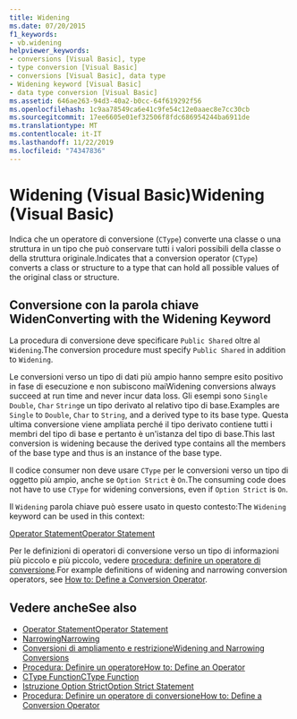 ```yaml
---
title: Widening
ms.date: 07/20/2015
f1_keywords:
- vb.widening
helpviewer_keywords:
- conversions [Visual Basic], type
- type conversion [Visual Basic]
- conversions [Visual Basic], data type
- Widening keyword [Visual Basic]
- data type conversion [Visual Basic]
ms.assetid: 646ae263-94d3-40a2-b0cc-64f619292f56
ms.openlocfilehash: 1c9aa78549ca6e41c9fe54c12e0aaec8e7cc30cb
ms.sourcegitcommit: 17ee6605e01ef32506f8fdc686954244ba6911de
ms.translationtype: MT
ms.contentlocale: it-IT
ms.lasthandoff: 11/22/2019
ms.locfileid: "74347836"
---
```

# <a name="widening-visual-basic"></a><span data-ttu-id="7694f-102">Widening (Visual Basic)</span><span class="sxs-lookup"><span data-stu-id="7694f-102">Widening (Visual Basic)</span></span>
<span data-ttu-id="7694f-103">Indica che un operatore di conversione (`CType`) converte una classe o una struttura in un tipo che può conservare tutti i valori possibili della classe o della struttura originale.</span><span class="sxs-lookup"><span data-stu-id="7694f-103">Indicates that a conversion operator (`CType`) converts a class or structure to a type that can hold all possible values of the original class or structure.</span></span>  
  
## <a name="converting-with-the-widening-keyword"></a><span data-ttu-id="7694f-104">Conversione con la parola chiave Widen</span><span class="sxs-lookup"><span data-stu-id="7694f-104">Converting with the Widening Keyword</span></span>  
 <span data-ttu-id="7694f-105">La procedura di conversione deve specificare `Public Shared` oltre al `Widening`.</span><span class="sxs-lookup"><span data-stu-id="7694f-105">The conversion procedure must specify `Public Shared` in addition to `Widening`.</span></span>  
  
 <span data-ttu-id="7694f-106">Le conversioni verso un tipo di dati più ampio hanno sempre esito positivo in fase di esecuzione e non subiscono mai</span><span class="sxs-lookup"><span data-stu-id="7694f-106">Widening conversions always succeed at run time and never incur data loss.</span></span> <span data-ttu-id="7694f-107">Gli esempi sono `Single` `Double`, `Char` `String`e un tipo derivato al relativo tipo di base.</span><span class="sxs-lookup"><span data-stu-id="7694f-107">Examples are `Single` to `Double`, `Char` to `String`, and a derived type to its base type.</span></span> <span data-ttu-id="7694f-108">Questa ultima conversione viene ampliata perché il tipo derivato contiene tutti i membri del tipo di base e pertanto è un'istanza del tipo di base.</span><span class="sxs-lookup"><span data-stu-id="7694f-108">This last conversion is widening because the derived type contains all the members of the base type and thus is an instance of the base type.</span></span>  
  
 <span data-ttu-id="7694f-109">Il codice consumer non deve usare `CType` per le conversioni verso un tipo di oggetto più ampio, anche se `Option Strict` è `On`.</span><span class="sxs-lookup"><span data-stu-id="7694f-109">The consuming code does not have to use `CType` for widening conversions, even if `Option Strict` is `On`.</span></span>  
  
 <span data-ttu-id="7694f-110">Il `Widening` parola chiave può essere usato in questo contesto:</span><span class="sxs-lookup"><span data-stu-id="7694f-110">The `Widening` keyword can be used in this context:</span></span>  
  
 [<span data-ttu-id="7694f-111">Operator Statement</span><span class="sxs-lookup"><span data-stu-id="7694f-111">Operator Statement</span></span>](../../../visual-basic/language-reference/statements/operator-statement.md)  
  
 <span data-ttu-id="7694f-112">Per le definizioni di operatori di conversione verso un tipo di informazioni più piccolo e più piccolo, vedere [procedura: definire un operatore di conversione](../../../visual-basic/programming-guide/language-features/procedures/how-to-define-a-conversion-operator.md).</span><span class="sxs-lookup"><span data-stu-id="7694f-112">For example definitions of widening and narrowing conversion operators, see [How to: Define a Conversion Operator](../../../visual-basic/programming-guide/language-features/procedures/how-to-define-a-conversion-operator.md).</span></span>  
  
## <a name="see-also"></a><span data-ttu-id="7694f-113">Vedere anche</span><span class="sxs-lookup"><span data-stu-id="7694f-113">See also</span></span>

- [<span data-ttu-id="7694f-114">Operator Statement</span><span class="sxs-lookup"><span data-stu-id="7694f-114">Operator Statement</span></span>](../../../visual-basic/language-reference/statements/operator-statement.md)
- [<span data-ttu-id="7694f-115">Narrowing</span><span class="sxs-lookup"><span data-stu-id="7694f-115">Narrowing</span></span>](../../../visual-basic/language-reference/modifiers/narrowing.md)
- [<span data-ttu-id="7694f-116">Conversioni di ampliamento e restrizione</span><span class="sxs-lookup"><span data-stu-id="7694f-116">Widening and Narrowing Conversions</span></span>](../../../visual-basic/programming-guide/language-features/data-types/widening-and-narrowing-conversions.md)
- [<span data-ttu-id="7694f-117">Procedura: Definire un operatore</span><span class="sxs-lookup"><span data-stu-id="7694f-117">How to: Define an Operator</span></span>](../../../visual-basic/programming-guide/language-features/procedures/how-to-define-an-operator.md)
- [<span data-ttu-id="7694f-118">CType Function</span><span class="sxs-lookup"><span data-stu-id="7694f-118">CType Function</span></span>](../../../visual-basic/language-reference/functions/ctype-function.md)
- [<span data-ttu-id="7694f-119">Istruzione Option Strict</span><span class="sxs-lookup"><span data-stu-id="7694f-119">Option Strict Statement</span></span>](../../../visual-basic/language-reference/statements/option-strict-statement.md)
- [<span data-ttu-id="7694f-120">Procedura: Definire un operatore di conversione</span><span class="sxs-lookup"><span data-stu-id="7694f-120">How to: Define a Conversion Operator</span></span>](../../../visual-basic/programming-guide/language-features/procedures/how-to-define-a-conversion-operator.md)

